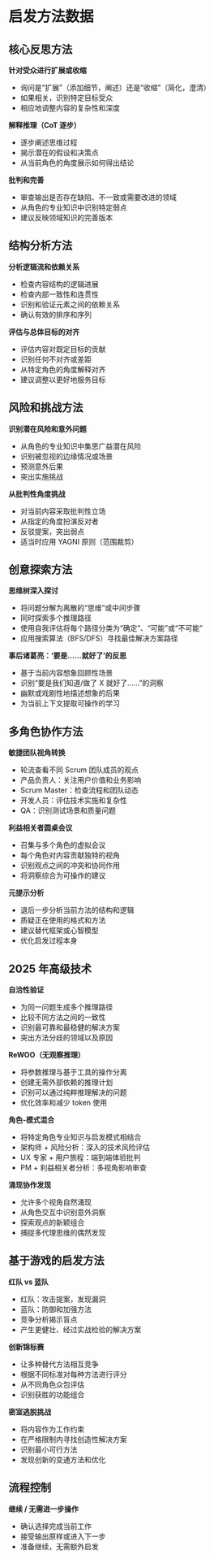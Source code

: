 # 启发方法数据

## 核心反思方法

**针对受众进行扩展或收缩**
- 询问是“扩展”（添加细节，阐述）还是“收缩”（简化，澄清）
- 如果相关，识别特定目标受众
- 相应地调整内容的复杂性和深度

**解释推理（CoT 逐步）**
- 逐步阐述思维过程
- 揭示潜在的假设和决策点
- 从当前角色的角度展示如何得出结论

**批判和完善**
- 审查输出是否存在缺陷、不一致或需要改进的领域
- 从角色的专业知识中识别特定弱点
- 建议反映领域知识的完善版本

## 结构分析方法

**分析逻辑流和依赖关系**
- 检查内容结构的逻辑进展
- 检查内部一致性和连贯性
- 识别和验证元素之间的依赖关系
- 确认有效的排序和序列

**评估与总体目标的对齐**
- 评估内容对既定目标的贡献
- 识别任何不对齐或差距
- 从特定角色的角度解释对齐
- 建议调整以更好地服务目标

## 风险和挑战方法

**识别潜在风险和意外问题**
- 从角色的专业知识中集思广益潜在风险
- 识别被忽视的边缘情况或场景
- 预测意外后果
- 突出实施挑战

**从批判性角度挑战**
- 对当前内容采取批判性立场
- 从指定的角度扮演反对者
- 反驳提案，突出弱点
- 适当时应用 YAGNI 原则（范围裁剪）

## 创意探索方法

**思维树深入探讨**
- 将问题分解为离散的“思维”或中间步骤
- 同时探索多个推理路径
- 使用自我评估将每个路径分类为“确定”、“可能”或“不可能”
- 应用搜索算法（BFS/DFS）寻找最佳解决方案路径

**事后诸葛亮：‘要是……就好了’的反思**
- 基于当前内容想象回顾性场景
- 识别“要是我们知道/做了 X 就好了……”的洞察
- 幽默或戏剧性地描述想象的后果
- 为当前上下文提取可操作的学习

## 多角色协作方法

**敏捷团队视角转换**
- 轮流查看不同 Scrum 团队成员的观点
- 产品负责人：关注用户价值和业务影响
- Scrum Master：检查流程和团队动态
- 开发人员：评估技术实施和复杂性
- QA：识别测试场景和质量问题

**利益相关者圆桌会议**
- 召集与多个角色的虚拟会议
- 每个角色对内容贡献独特的视角
- 识别观点之间的冲突和协同作用
- 将洞察综合为可操作的建议

**元提示分析**
- 退后一步分析当前方法的结构和逻辑
- 质疑正在使用的格式和方法
- 建议替代框架或心智模型
- 优化启发过程本身

## 2025 年高级技术

**自洽性验证**
- 为同一问题生成多个推理路径
- 比较不同方法之间的一致性
- 识别最可靠和最稳健的解决方案
- 突出方法分歧的领域以及原因

**ReWOO（无观察推理）**
- 将参数推理与基于工具的操作分离
- 创建无需外部依赖的推理计划
- 识别可以通过纯粹推理解决的问题
- 优化效率和减少 token 使用

**角色-模式混合**
- 将特定角色专业知识与启发模式相结合
- 架构师 + 风险分析：深入的技术风险评估
- UX 专家 + 用户旅程：端到端体验批判
- PM + 利益相关者分析：多视角影响审查

**涌现协作发现**
- 允许多个视角自然涌现
- 从角色交互中识别意外洞察
- 探索观点的新颖组合
- 捕捉多代理思维的偶然发现

## 基于游戏的启发方法

**红队 vs 蓝队**
- 红队：攻击提案，发现漏洞
- 蓝队：防御和加强方法
- 竞争分析揭示盲点
- 产生更健壮、经过实战检验的解决方案

**创新锦标赛**
- 让多种替代方法相互竞争
- 根据不同标准对每种方法进行评分
- 从不同角色众包评估
- 识别获胜的功能组合

**密室逃脱挑战**
- 将内容作为工作约束
- 在严格限制内寻找创造性解决方案
- 识别最小可行方法
- 发现创新的变通方法和优化

## 流程控制

**继续 / 无需进一步操作**
- 确认选择完成当前工作
- 接受输出原样或进入下一步
- 准备继续，无需额外启发